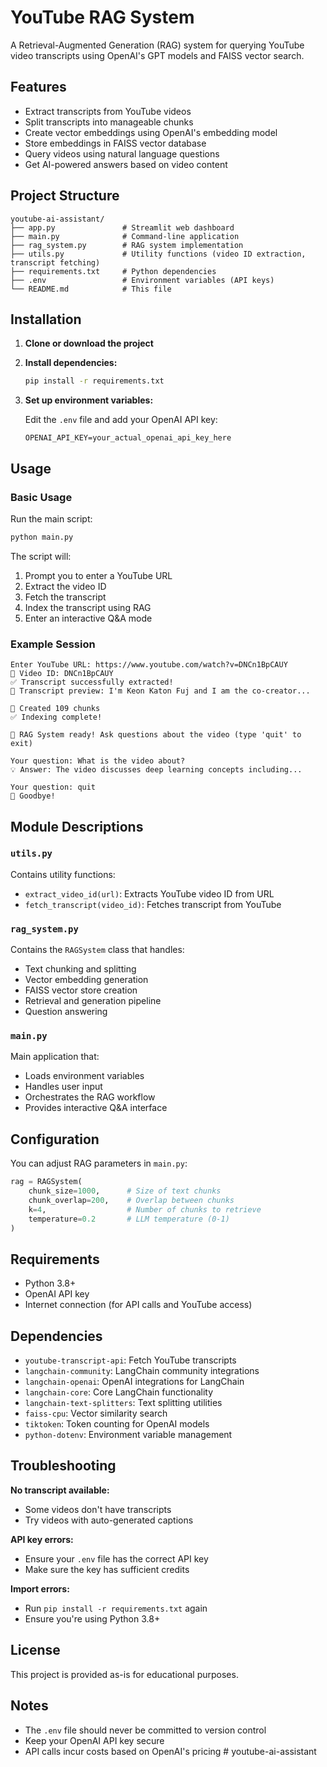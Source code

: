 # YouTube RAG System

A Retrieval-Augmented Generation (RAG) system for querying YouTube video transcripts using OpenAI's GPT models and FAISS vector search.

## Features

- Extract transcripts from YouTube videos
- Split transcripts into manageable chunks
- Create vector embeddings using OpenAI's embedding model
- Store embeddings in FAISS vector database
- Query videos using natural language questions
- Get AI-powered answers based on video content

## Project Structure

```
youtube-ai-assistant/
├── app.py               # Streamlit web dashboard
├── main.py              # Command-line application
├── rag_system.py        # RAG system implementation
├── utils.py             # Utility functions (video ID extraction, transcript fetching)
├── requirements.txt     # Python dependencies
├── .env                 # Environment variables (API keys)
└── README.md            # This file
```

## Installation

1. **Clone or download the project**

2. **Install dependencies:**
   ```bash
   pip install -r requirements.txt
   ```

3. **Set up environment variables:**
   
   Edit the `.env` file and add your OpenAI API key:
   ```
   OPENAI_API_KEY=your_actual_openai_api_key_here
   ```

## Usage

### Basic Usage

Run the main script:

```bash
python main.py
```

The script will:
1. Prompt you to enter a YouTube URL
2. Extract the video ID
3. Fetch the transcript
4. Index the transcript using RAG
5. Enter an interactive Q&A mode

### Example Session

```
Enter YouTube URL: https://www.youtube.com/watch?v=DNCn1BpCAUY
🎥 Video ID: DNCn1BpCAUY
✅ Transcript successfully extracted!
📝 Transcript preview: I'm Keon Katon Fuj and I am the co-creator...

📄 Created 109 chunks
✅ Indexing complete!

🤖 RAG System ready! Ask questions about the video (type 'quit' to exit)

Your question: What is the video about?
💡 Answer: The video discusses deep learning concepts including...

Your question: quit
👋 Goodbye!
```

## Module Descriptions

### `utils.py`
Contains utility functions:
- `extract_video_id(url)`: Extracts YouTube video ID from URL
- `fetch_transcript(video_id)`: Fetches transcript from YouTube

### `rag_system.py`
Contains the `RAGSystem` class that handles:
- Text chunking and splitting
- Vector embedding generation
- FAISS vector store creation
- Retrieval and generation pipeline
- Question answering

### `main.py`
Main application that:
- Loads environment variables
- Handles user input
- Orchestrates the RAG workflow
- Provides interactive Q&A interface

## Configuration

You can adjust RAG parameters in `main.py`:

```python
rag = RAGSystem(
    chunk_size=1000,      # Size of text chunks
    chunk_overlap=200,    # Overlap between chunks
    k=4,                  # Number of chunks to retrieve
    temperature=0.2       # LLM temperature (0-1)
)
```

## Requirements

- Python 3.8+
- OpenAI API key
- Internet connection (for API calls and YouTube access)

## Dependencies

- `youtube-transcript-api`: Fetch YouTube transcripts
- `langchain-community`: LangChain community integrations
- `langchain-openai`: OpenAI integrations for LangChain
- `langchain-core`: Core LangChain functionality
- `langchain-text-splitters`: Text splitting utilities
- `faiss-cpu`: Vector similarity search
- `tiktoken`: Token counting for OpenAI models
- `python-dotenv`: Environment variable management

## Troubleshooting

**No transcript available:**
- Some videos don't have transcripts
- Try videos with auto-generated captions

**API key errors:**
- Ensure your `.env` file has the correct API key
- Make sure the key has sufficient credits

**Import errors:**
- Run `pip install -r requirements.txt` again
- Ensure you're using Python 3.8+

## License

This project is provided as-is for educational purposes.

## Notes

- The `.env` file should never be committed to version control
- Keep your OpenAI API key secure
- API calls incur costs based on OpenAI's pricing
#   y o u t u b e - a i - a s s i s t a n t  
 